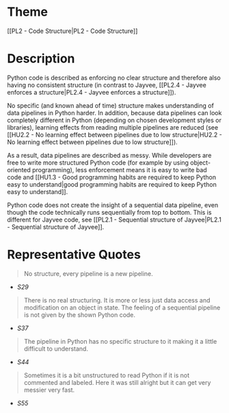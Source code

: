 # Theme

[[PL2 - Code Structure|PL2 - Code Structure]]
# Description

Python code is described as enforcing no clear structure and therefore also having no consistent structure (in contrast to Jayvee, [[PL2.4 - Jayvee enforces a structure|PL2.4 - Jayvee enforces a structure]]).

No specific (and known ahead of time) structure makes understanding of data pipelines in Python harder. In addition, because data pipelines can look completely different in Python (depending on chosen development styles or libraries), learning effects from reading multiple pipelines are reduced (see [[HU2.2 - No learning effect between pipelines due to low structure|HU2.2 - No learning effect between pipelines due to low structure]]).

As a result, data pipelines are described as messy. While developers are free to write more structured Python code (for example by using object-oriented programming), less enforcement means it is easy to write bad code and [[HU1.3 - Good programming habits are required to keep Python easy to understand|good programming habits are required to keep Python easy to understand]].

Python code does not create the insight of a sequential data pipeline, even though the code technically runs sequentially from top to bottom. This is different for Jayvee code, see [[PL2.1 - Sequential structure of Jayvee|PL2.1 - Sequential structure of Jayvee]].
# Representative Quotes

> No structure, every pipeline is a new pipeline. 
- *S29*

> There is no real structuring. It is more or less just data access and modification on an object in state. The feeling of a sequential pipeline is not given by the shown Python code. 
- *S37*

> The pipeline in Python has no specific structure to it making it a little difficult to understand. 
- *S44*

> Sometimes it is a bit unstructured to read Python if it is not commented and labeled. Here it was still alright but it can get very messier very fast. 
- *S55*